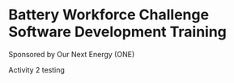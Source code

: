 # Battery Workforce Challenge Software Development Training

Sponsored by Our Next Energy (ONE)

Activity 2 testing